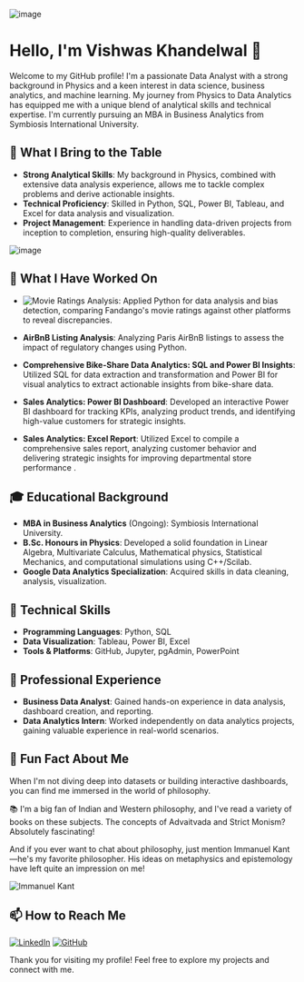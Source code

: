 
![image](https://media1.giphy.com/media/v1.Y2lkPTc5MGI3NjExa2FvaTd2NHUwbnhnZ2xzdjZsZGxraXg4ZmZxNTh1MTAxYXBkY2w0aCZlcD12MV9pbnRlcm5hbF9naWZfYnlfaWQmY3Q9Zw/LaVp0AyqR5bGsC5Cbm/giphy.webp)



# Hello, I'm Vishwas Khandelwal 👋

Welcome to my GitHub profile! I'm a passionate Data Analyst with a strong background in Physics and a keen interest in data science, business analytics, and machine learning. 
My journey from Physics to Data Analytics has equipped me with a unique blend of analytical skills and technical expertise. 
I'm currently pursuing an MBA in Business Analytics from Symbiosis International University.

## 🌟 What I Bring to the Table

- **Strong Analytical Skills**: My background in Physics, combined with extensive data analysis experience, allows me to tackle complex problems and derive actionable insights.
- **Technical Proficiency**: Skilled in Python, SQL, Power BI, Tableau, and Excel for data analysis and visualization.
- **Project Management**: Experience in handling data-driven projects from inception to completion, ensuring high-quality deliverables.




![image](https://media0.giphy.com/media/v1.Y2lkPTc5MGI3NjExZ3gzc293NnN2bTRyYWZrNGR0eHVobzZzZjB6Z2xlcjdteXhoaXdwZSZlcD12MV9pbnRlcm5hbF9naWZfYnlfaWQmY3Q9Zw/3oKIPEqDGUULpEU0aQ/giphy.webp)






## 🌱 What I Have Worked On

- ![**Movie Ratings Analysis**](https://github.com/Vikh110/Exploring-Cinematic-Ratings-Bias-Detection-and-Analysis): Applied Python for data analysis and bias detection, comparing Fandango's movie ratings against other platforms to reveal discrepancies.

- **AirBnB Listing Analysis**: Analyzing Paris AirBnB listings to assess the impact of regulatory changes using Python.

- **Comprehensive Bike-Share Data Analytics: SQL and Power BI Insights**: Utilized SQL for data extraction and transformation and Power BI for visual analytics to extract actionable insights from bike-share data.

- **Sales Analytics: Power BI Dashboard**: Developed an interactive Power BI dashboard for tracking KPIs, analyzing product trends, and identifying high-value customers for strategic insights.

- **Sales Analytics: Excel Report**: Utilized Excel to compile a comprehensive sales report, analyzing customer behavior and delivering strategic insights for improving departmental store performance
.

## 🎓 Educational Background

- **MBA in Business Analytics** (Ongoing): Symbiosis International University.
- **B.Sc. Honours in Physics**: Developed a solid foundation in Linear Algebra, Multivariate Calculus, Mathematical physics, Statistical Mechanics, and computational simulations using C++/Scilab.
- **Google Data Analytics Specialization**: Acquired skills in data cleaning, analysis, visualization.

## 🔧 Technical Skills

- **Programming Languages**: Python, SQL
- **Data Visualization**: Tableau, Power BI, Excel
- **Tools & Platforms**: GitHub, Jupyter, pgAdmin, PowerPoint

## 💼 Professional Experience

- **Business Data Analyst**: Gained hands-on experience in data analysis, dashboard creation, and reporting.
- **Data Analytics Intern**: Worked independently on data analytics projects, gaining valuable experience in real-world scenarios.

## 🎉 Fun Fact About Me

When I'm not diving deep into datasets or building interactive dashboards, you can find me immersed in the world of philosophy. 

📚 I'm a big fan of Indian and Western philosophy, and I've read a variety of books on these subjects. The concepts of Advaitvada and Strict Monism? Absolutely fascinating! 

And if you ever want to chat about philosophy, just mention Immanuel Kant—he's my favorite philosopher. His ideas on metaphysics and epistemology have left quite an impression on me!



![Immanuel Kant](https://media0.giphy.com/media/v1.Y2lkPTc5MGI3NjExbm1paDRyb3NhNmY1dWF3bjZwNGtsOHczZ2Q3MGc5OXcxdDRxMXphZCZlcD12MV9pbnRlcm5hbF9naWZfYnlfaWQmY3Q9Zw/11LmeD33ETXN1C/giphy.webp)  




## 📫 How to Reach Me

[![LinkedIn](https://img.shields.io/badge/LinkedIn-0077B5?style=for-the-badge&logo=linkedin&logoColor=white)](https://www.linkedin.com/in/vishwas-k-07842a283/)
[![GitHub](https://img.shields.io/badge/GitHub-181717?style=for-the-badge&logo=github&logoColor=white)](https://github.com/Vikh110)

Thank you for visiting my profile! Feel free to explore my projects and connect with me.

<!---
Vikh110/Vikh110 is a ✨ special ✨ repository because its `README.md` (this file) appears on your GitHub profile.
You can click the Preview link to take a look at your changes.
--->
